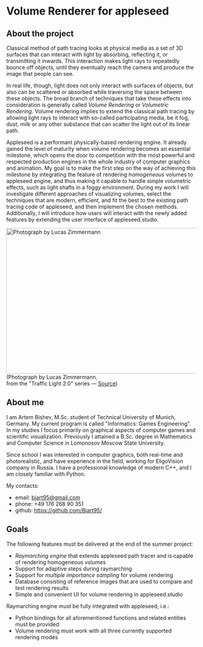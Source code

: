 # Volume Renderer for appleseed

## About the project
Classical method of path tracing looks at physical media as a set of 3D surfaces that can interact with light by absorbing, 
reflecting it, or transmitting it inwards. This interaction makes light rays to repeatedly bounce off objects, until they 
eventually reach the camera and produce the image that people can see.

In real life, though, light does not only interact with surfaces of objects, but also can be scattered or absorbed while traversing the space between these objects. The broad branch of techniques that take these effects into consideration is generally called _Volume Rendering_ or _Volumetric Rendering_. Volume rendering implies to extend the classical path tracing by allowing light rays to interact with so-called participating media, be it fog, dust, milk or any other substance that can scatter the light out of its linear path.

Appleseed is a performant physically-based rendering engine. It already gained the level of maturity when volume rendering becomes an essential milestone, which opens the door to competition with the most powerful and respected production engines in the whole industry of computer graphics and animation. My goal is to make the first step on the way of achieving this milestone by integrating the feature of rendering _homogeneous_ volumes to appleseed engine, and thus making it capable to handle simple volumetric effects, such as light shafts in a foggy environment. During my work I will investigate different approaches of visualizing volumes, select the techniques that are modern, efficient, and fit the best to the existing path tracing code of appleseed, and then implement the chosen methods. Additionally, I will introduce how users will interact with the newly added features by extending the user interface of appleseed.studio.

<p><img height="385" width="578" src="http://lucas-zimmermann.com/images/_o6a52952.jpg" alt="Photograph by Lucas Zimmermann" data-canonical-src="http://lucas-zimmermann.com/images/_o6a52952.jpg">
<br>(Photograph by Lucas Zimmermann, <br>from the "Traffic Light 2.0" series — <a href="http://lucas-zimmermann.com/traffic-lights-2.0.html">Source</a>)</p>

## About me
I am Artem Bishev, M.Sc. student of Technical University of Munich, Germany. My current program is called "Informatics: Games Engineering". In my studies I focus primarily on graphical aspects of computer games and scientific visualization. Previously I attained a B.Sc. degree in Mathematics and Computer Science in Lomonosov Moscow State University.

Since school I was interested in computer graphics, both real-time and photorealistic, and have experience in the field, working for EligoVision company in Russia. I have a professional knowledge of modern C++, and I am closely familiar with Python.

My contacts:
*   email: biart95@gmail.com
*   phone: +49 176 268 90 351
*   github: https://github.com/Biart95/

## Goals
The following features must be delivered at the end of the summer project:
-   _Raymarching engine_ that extends appleseed path tracer and is capable of rendering homogeneous volumes
-   Support for adaptive steps during raymarching
-   Support for _multiple importance sampling_ for volume rendering
-   Database consisting of reference images that are used to compare and test rendering results
-   Simple and convenient UI for volume rendering in appleseed.studio

Raymarching engine must be fully integrated with appleseed, i.e.:
-   Python bindings for all aforementioned functions and related entities must be provided
-   Volume rendering must work with all three currently supported rendering modes
